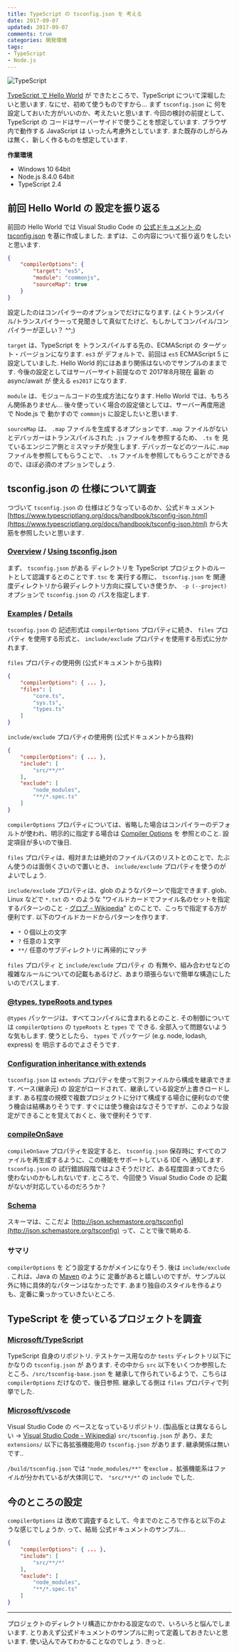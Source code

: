 ```yaml
---
title: TypeScript の tsconfig.json を 考える
date: 2017-09-07
updated: 2017-09-07
comments: true
categories: 開発環境
tags:
- TypeScript
- Node.js
---
```


![](/assets/typescript/typescript.png "TypeScript")

[TypeScript で Hello World](/2017/09/04/Visual-Studio-CodeでHello-TypeScript！/) が できたところで、TypeScript について深堀したいと思います. なにせ、初めて使うものですから... まず `tsconfig.json` に 何を設定しておいた方がいいのか、考えたいと思います.
今回の検討の前提として、TypeScript の コードはサーバーサイドで使うことを想定しています. ブラウザ内で動作する JavaScript は いったん考慮外としています. また既存のしがらみは無く、新しく作るものを想定しています.

**作業環境**
- Windows 10 64bit
- Node.js 8.4.0 64bit
- TypeScript 2.4


## 前回 Hello World の 設定を振り返る
前回の Hello World では Visual Studio Code の [公式ドキュメント の tsconfig.json](https://code.visualstudio.com/docs/languages/typescript#_tsconfigjson) を基に作成しました. まずは、この内容について振り返りをしたいと思います.

```json
{
    "compilerOptions": {
        "target": "es5",
        "module": "commonjs",
        "sourceMap": true
    }
}
```

設定したのはコンパイラーのオプションでだけになります. (よくトランスパイル/トランスパイラーって見聞きして真似てたけど、もしかしてコンパイル/コンパイラーが正しい？ ^^;)

`target` は、TypeScript を トランスパイルする先の、ECMAScript の ターゲット・バージョンになります. `es3` が デフォルトで、前回は `es5`  ECMAScript 5 に 設定していました. Hello World 的にはあまり関係はないのでサンプルのままです. 今後の設定としてはサーバーサイト前提なので 2017年8月現在 最新 の async/await が 使える `es2017` になります.

`module` は、モジュールコードの生成方法になります. Hello World では、もちろん関係ありません... 後々使っていく場合の設定値としては、サーバー再度用途で Node.js で 動かすので `commonjs` に設定したいと思います.

`sourceMap` は、 `.map` ファイルを生成するオプションです. `.map` ファイルがないとデバッガーはトランスパイルされた `.js` ファイルを参照するため、 `.ts` を 見ているエンジニア側とミスマッチが発生します. デバッガーなどのツールに`.map` ファイルを参照してもらうことで、 `.ts` ファイルを参照してもらうことができるので、ほぼ必須のオプションでしょう.


## tsconfig.json の 仕様について調査
つづいて `tsconfig.json` の 仕様はどうなっているのか、公式ドキュメント [https://www.typescriptlang.org/docs/handbook/tsconfig-json.html](https://www.typescriptlang.org/docs/handbook/tsconfig-json.html) から大筋を参照したいと思います.


### [Overview](https://www.typescriptlang.org/docs/handbook/tsconfig-json.html#overview) / [Using tsconfig.json](https://www.typescriptlang.org/docs/handbook/tsconfig-json.html#using-tsconfigjson)
まず、 `tsconfig.json` がある ディレクトリを TypeScript プロジェクトのルートとして認識するとのことです. `tsc` を 実行する際に、 `tsconfig.json` を 関連度ディレクトリから親ディレクトリ方向に探していき使うか、 `-p (--project)` オプションで `tsconfig.json` の パスを指定します.


### [Examples](https://www.typescriptlang.org/docs/handbook/tsconfig-json.html#examples) / [Details](https://www.typescriptlang.org/docs/handbook/tsconfig-json.html#details)
`tsconfig.json` の 記述形式は `compilerOptions` プロパティに続き、 `files` プロパティ を使用する形式と、 `include/exclude` プロパティを使用する形式に分かれます.

`files` プロパティの使用例 (公式ドキュメントから抜粋)
```json
{
    "compilerOptions": { ... },
    "files": [
        "core.ts",
        "sys.ts",
        "types.ts"
    ]
}
```

`include/exclude` プロパティの使用例 (公式ドキュメントから抜粋)
```json
{
    "compilerOptions": { ... },
    "include": [
        "src/**/*"
    ],
    "exclude": [
        "node_modules",
        "**/*.spec.ts"
    ]
}
```

`compilerOptions` プロパティについては、省略した場合はコンパイラーのデフォルトが使われ、明示的に指定する場合は [Compiler Options](https://www.typescriptlang.org/docs/handbook/compiler-options.html) を 参照とのこと. 設定項目が多いので後日.

`files` プロパティは、相対または絶対のファイルパスのリストとのことで、たぶん使うのは面倒くさいので置いとき、 `include/exclude` プロパティを使うのがよいでしょう.

`include/exclude` プロパティは、glob のようなパターンで指定できます. glob、Linux などで `*.txt` の `*` のような "ワイルドカードでファイル名のセットを指定するパターンのこと - [グロブ - Wikipedia](https://ja.wikipedia.org/wiki/%E3%82%B0%E3%83%AD%E3%83%96)" とのことで、こっちで指定する方が便利です. 以下のワイルドカードからパターンを作ります.
- `*` ０個以上の文字
- `?` 任意の１文字
- `**/` 任意のサブディレクトリに再帰的にマッチ

`files` プロパティ と `include/exclude` プロパティ の 有無や、組み合わせなどの複雑なルールについての記載もあるけど、あまり頑張らないで簡単な構造にしたいのでパスします.


### [@types, typeRoots and types](https://www.typescriptlang.org/docs/handbook/tsconfig-json.html#types-typeroots-and-types)
`@types` パッケージは、すべてコンパイルに含まれるとのこと. その制御については `compilerOptions` の `typeRoots` と `types` で できる.
全部入って問題ないような気もします. 使うとしたら、 `types` で パッケージ (e.g. node, lodash, express) を 明示するのでよさそうです.


### [Configuration inheritance with extends](https://www.typescriptlang.org/docs/handbook/tsconfig-json.html#configuration-inheritance-with-extends)
`tsconfig.json` は `extends` プロパティを使って別ファイルから構成を継承できます. ベース(継承元) の 設定がロードされて、継承している設定が上書きロードします.
ある程度の規模で複数プロジェクトに分けて構成する場合に便利なので使う機会は結構ありそうです. すぐには使う機会はなさそうですが、このような設定ができることを覚えておくと、後で便利そうです.


### [compileOnSave](https://www.typescriptlang.org/docs/handbook/tsconfig-json.html#compileonsave)
`compileOnSave` プロパティを設定すると、 `tsconfig.json` 保存時に すべてのファイルを再生成するように、この機能をサポートしている IDE へ 通知します.
`tsconfig.json` の 試行錯誤段階ではよさそうだけど、ある程度固まってきたら使わないのかもしれないです. ところで、今回使う Visual Studio Code の 記載がないが対応しているのだろうか？


### [Schema](https://www.typescriptlang.org/docs/handbook/tsconfig-json.html#schema)
スキーマは、ここだよ [http://json.schemastore.org/tsconfig](http://json.schemastore.org/tsconfig) って、ことで後で眺める.


### サマリ
`compilerOptions` を どう設定するかがメインになりそう.
後は `include/exclude` . これは、Java の [Maven](https://maven.apache.org/) のように 定番があると嬉しいのですが、サンプル以外に特に具体的なパターンはなかったです. あまり独自のスタイルを作るよりも、定番に乗っかっていきたいところ.


## TypeScript を 使っているプロジェクトを調査

### [Microsoft/TypeScript](https://github.com/Microsoft/TypeScript/)
TypeScript 自身のリポジトリ. テストケース用なのか `tests` ディレクトリ以下にかなりの `tsconfig.json` が あります.
その中から `src` 以下をいくつか参照したところ、`/src/tsconfig-base.json` を 継承して作られているようで、こちらは `compilerOptions` だけなので、後日参照.
継承してる側は `files` プロパティで列挙でした.


### [Microsoft/vscode](https://github.com/Microsoft/vscode)
Visual Studio Code の ベースとなっているリポジトリ. (製品版とは異なるらしい → [Visual Studio Code - Wikipedia](https://ja.wikipedia.org/wiki/Visual_Studio_Code))
`src/tsconfig.json` が あり、また `extensions/` 以下に各拡張機能用の `tsconfig.json` があります. 継承関係は無いです..

`/build/tsconfig.json` では `"node_modules/**"` を`exclue` 、拡張機能系はファイルが分かれているが大体同じで、 `"src/**/*"` の `include` でした.


## 今のところの設定
`compilerOptions` は 改めて調査するとして、今までのところで作ると以下のような感じでしょうか. って、結局 公式ドキュメントのサンプル...

```json
{
    "compilerOptions": { ... },
    "include": [
        "src/**/*"
    ],
    "exclude": [
        "node_modules",
        "**/*.spec.ts"
    ]
}
```


- - - -
プロジェクトのディレクトリ構造にかかわる設定なので、いろいろと悩んでしまいます. とりあえず公式ドキュメントのサンプルに則って定義しておきたいと思います.
使い込んでみてわかることなのでしょう. きっと.
